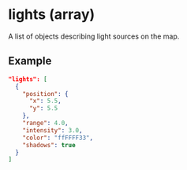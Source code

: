# lights (array)

A list of objects describing light sources on the map.

## Example

```json
"lights": [
  {
    "position": {
      "x": 5.5,
      "y": 5.5
    },
    "range": 4.0,
    "intensity": 3.0,
    "color": "ffFFFF33",
    "shadows": true
  }
]
```